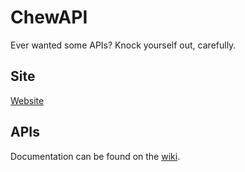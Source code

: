 # ChewAPI

Ever wanted some APIs? Knock yourself out, carefully.

## Site

[Website](http://api.chew.pro)

## APIs

Documentation can be found on the [wiki](wiki).
